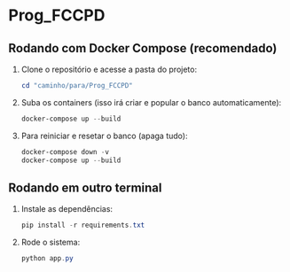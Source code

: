 # Prog_FCCPD

## Rodando com Docker Compose (recomendado)

1. Clone o repositório e acesse a pasta do projeto:
   ```powershell
   cd "caminho/para/Prog_FCCPD"
   ```

2. Suba os containers (isso irá criar e popular o banco automaticamente):
   ```powershell
   docker-compose up --build
   ```

4. Para reiniciar e resetar o banco (apaga tudo):
   ```powershell
   docker-compose down -v
   docker-compose up --build
   ```

## Rodando em outro terminal

1. Instale as dependências:
   ```powershell
   pip install -r requirements.txt
   ```

5. Rode o sistema:
   ```powershell
   python app.py
   ```